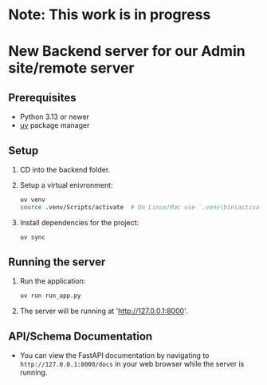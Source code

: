 # Note: This work is in progress

# New Backend server for our Admin site/remote server

## Prerequisites

- Python 3.13 or newer
- [uv](https://github.com/astral-sh/uv) package manager

## Setup

1. CD into the backend folder.

2. Setup a virtual enivronment: 

    ```sh
    uv venv
    source .venv/Scripts/activate  # On Linux/Mac use `.venv\bin\activate`
    ```

3. Install dependencies for the project:

    ```sh
    uv sync
    ```
    
## Running the server

1. Run the application:

    ```sh
    uv run run_app.py
    ```
    
2. The server will be running at 'http://127.0.0.1:8000'.

## API/Schema Documentation

- You can view the FastAPI documentation by navigating to `http://127.0.0.1:8000/docs` in your web browser while the server is running.